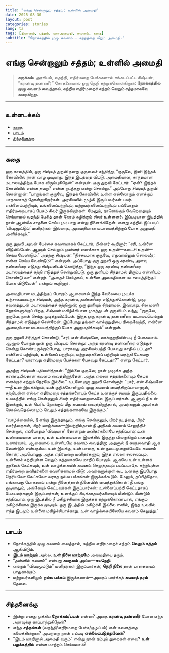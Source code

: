 ```yaml
---
title: "எங்கு சென்றாலும் சத்தம்; உள்ளில் அமைதி"
date: 2025-08-30
layout: post
categories: stories
lang: ta
tags: [தியானம், புத்தம், மனஅமைதி, கவனம், கதை]
subtitle: "நோக்கத்தில் முழு கவனம் — சத்தத்தை மீறும் அமைதி."
---
```


# எங்கு சென்றாலும் சத்தம்; உள்ளில் அமைதி

> **சுருக்கம்:** அரசியல், வதந்தி, எதிர்மறை பேச்சுகளால் சங்கடப்பட்ட சிஷ்யன், “கரண்டி தண்ணீர்” சோதனையால் ஒரு நெறி கற்றுக்கொள்கிறான்: **நோக்கத்தில் முழு கவனம் வைத்தால், சுற்றிய எதிர்மறைச் சத்தம் வெறும் சத்தமாகவே கரைகிறது.**

---

## உள்ளடக்கம்
- [கதை](#கதை)
- [பாடம்](#பாடம்)
- [சிந்தனைக்கு](#சிந்தனைக்கு)

---

## கதை

ஒரு காலத்தில், ஒரு சிஷ்யத் துறவி தனது குருவைச் சந்தித்து, “குருவே, இனி இந்தக் கோவிலில் நான் வாழ முடியாது. இந்த இடத்தை விட்டு, அமைதியான, சாந்தமான மடாலயத்திற்கு போக விரும்புகிறேன்” என்றான். குரு துறவி கேட்டார்: “ஏன்? இந்தக் கோவிலில் என்ன தவறு? என்ன நடந்தது என்று சொல்லு.” அப்போது சிஷ்யத் துறவி சொன்னான்: “பாருங்கள் குருவே, இந்தக் கோவிலில் உள்ள எல்லோரும் எனக்குப் பாதகமாகத் தோன்றுகிறார்கள். அரசியலில் மூழ்கி இருப்பவர்கள் பலர். என்னைப்பற்றியும், உங்களைப்பற்றியும், மற்றவர்களைப்பற்றியும் எப்போதும் எதிர்மறையாகப் பேசும் சிலர் இருக்கிறார்கள். மேலும், நாளெங்கும் வேறெதையும் செய்யாமல் வதந்தி பேசித் தான் நேரம் கழிக்கும் சிலர் உள்ளனர். இப்படியான இடத்தில் நான் ஆன்மீக சாதனை செய்ய முடியாது என்று நினைக்கிறேன். எனது சுற்றில் இப்படிப் ‘விஷமூட்டும்’ மனிதர்கள் இல்லாத, அமைதியான மடாலயத்திற்குப் போக அனுமதி அளிக்கவும்.” 

குரு துறவி அவன் பேச்சை கவனமாகக் கேட்டார், பின்னர் கூறினார்: “சரி, உன்னை விடுவிப்பேன். ஆனால் செல்லும் முன்னர் எனக்காக ஒரு உதவி—கடைசி உதவி—செய்ய வேண்டும்.” அதற்கு சிஷ்யன்: “நிச்சயமாக குருவே, எதுவாயினும் சொல்வீர்; என்ன செய்ய வேண்டும்?” என்றான். அப்போது குரு துறவி ஒரு கரண்டி அளவு தண்ணீரை எடுத்து சிஷ்யனிடம் கொடுத்து, “இந்த ஒரு கரண்டி தண்ணீரை மடாலயத்தைச் சுற்றி எடுத்துச் சென்றுவிட்டு, ஒரு துளியும் சிந்தாமல் திரும்ப என்னிடம் கொண்டு வா” என்றார். “அதைச் செய்தால், உன்னை அமைதியான மடாலயத்திற்குப் போக விடுவேன்” என்றும் கூறினார். 

அமைதியான மடத்திற்குப் போகும் ஆசையால் இந்த வேலையை முடிக்க உற்சாகமடைந்த சிஷ்யன், அந்த கரண்டி தண்ணீரை எடுத்துக்கொண்டு, முழு கவனத்துடன் மடாலயத்தைச் சுற்றினான்; ஒரு துளியும் சிந்தாமல். இவ்வாறு, சில மணி நேரங்களுக்குப் பிறகு, சிஷ்யன் மகிழ்ச்சியான முகத்துடன் குருவிடம் வந்து, “குருவே, குருவே, நான் செய்து முடித்துவிட்டேன். இந்த ஒரு கரண்டி தண்ணீரை மடாலயமெங்கும் சிந்தாமல் எடுத்துச் சென்றேன். இப்போது தங்கள் வாக்குறுதியை நிறைவேற்றி, என்னை அமைதியான மடாலயத்திற்குப் போக அனுமதிக்கவும்” என்றான். 

குரு துறவி சிரித்துக் கொண்டு, “சரி, என் சிஷ்யனே, வாக்குறுதியின்படி நீ போகலாம். ஆனால் போகும் முன் ஒரு விஷயம் சொல்லு: அந்த கரண்டி தண்ணீரை எடுத்துச் சென்று கொண்டிருக்கும்போது, யாராவது அரசியல்பற்றி பேசுவது காதில் பட்டதா? என்னைப் பற்றியும், உன்னைப் பற்றியும், மற்றவர்களைப் பற்றியும் வதந்தி பேசுவது கேட்டதா? யாராவது எதிர்மறை பேச்சுகள் பேசுவது கேட்டதா?” என்று கேட்டார். 

அதற்கு சிஷ்யன் பதிலளித்தான்: “இல்லை குருவே; நான் முழுக்க அந்த கரண்டியில்தான் கவனம் வைத்திருந்தேன். அந்த எல்லா சத்தங்களையும் கேட்க எனக்குச் சற்றும் நேரமே இல்லை.” உடனே குரு துறவி சொன்னார்: “பார், என் சிஷ்யனே—நீ உன் இலக்கிலும், உன் குறிக்கோளிலும் முழு கவனம் வைத்திருப்பாயானால், சுற்றியுள்ள எல்லா எதிர்மறை சத்தங்களையும் கேட்க உனக்குச் சமயம் இருப்பதில்லை. உலகத்தில் எங்கு சென்றாலும் சிலர் எதிர்மறையாகவே இருப்பார்கள். ஆனால் நீ உன் இலக்கும், உன் பெரிய நோக்கும் மீது கவனம் வைத்திருந்தால், அவர்களும் அவர்கள் சொல்வதெல்லாமும் வெறும் சத்தங்களாகவே இருக்கும்.” 

“வாழ்க்கையில், நீ எங்கு இருந்தாலும், எங்கு சென்றாலும், பிறர் நடத்தை, பிறர் வார்த்தைகள், பிறர் வாழ்க்கை—இவற்றில்தான் நீ அதிகம் கவனம் செலுத்திச் சென்றால், எப்போதும் ‘விஷமாக’ தோன்றும் மனிதர்களையே சந்திப்பாய்; உன் உண்மையான பாதை, உன் உண்மையான இலக்கில் இருந்து விலகுகிறாய் எனவும் உணர்வாய். ஆகையால் உன்னிடமே கவனம் வைத்திரு; அதனால் நீ சுயநலவாதி ஆக வேண்டும் என்பதல்ல. உன் இலக்கு, உன் பாதை, உன் நடைமுறையிலேயே கவனம் கொள்; அப்பொழுது அந்த எதிர்மறை மனிதர்களும், இந்த எல்லா சலசலப்பும், உன்னைச் சுற்றியுள்ள வெறும் சத்தமாகவே மாறிப் போகும். ஆகவே உன் உள்ளக் குரலைக் கேட்கவும், உன் வாழ்க்கையில் கவனம் செலுத்தவும் பயப்படாதே. சுற்றியுள்ள எதிர்மறை மனிதர்களை கவனிக்காமல் விடு; அவர்களுக்குள் கூட உனக்கு இப்போது தெரியவோ கேட்கவோ வராத நல்ல பக்கங்கள் இருக்கக்கூடும். மேலும், தப்பித்தோடி எங்காவது போகலாம் என்று நினைத்தால் நினைவில் வைத்துக்கொள்: நீ எங்கு ஓடியாலும், அங்கேயும் கெட்டவர்கள் இருப்பார்கள்; உன்னைப்பற்றி கெட்டதாகப் பேசுபவர்களும் இருப்பார்கள்; உனக்குப் பிடிக்காதவர்களையும் மீண்டும் மீண்டும் சந்திப்பாய். ஒரு இடத்தில் நீ மகிழ்ச்சியாக இருக்கக் கற்றுக்கொண்டால், எங்கும் மகிழ்ச்சியாக இருக்க முடியும். ஒரு இடத்தில் மகிழ்ச்சி இல்லை எனில், இந்த உலகில் எந்த இடமும் உன்னை மகிழ்ச்சியாக்காது. உன் வாழ்க்கையிலேயே கவனம் செலுத்து.”

---

## பாடம்

- நோக்கத்தில் முழு கவனம் வைத்தால், சுற்றிய எதிர்மறைச் சத்தம் **வெறும் சத்தம்** ஆகிவிடும்.  
- **இடம் மாற்றம்** அல்ல, **உள் நிலை மாற்றமே** அமைதியை தரும்.  
- “தன்னில் கவனம்” என்பது **சுயநலம்** அல்ல—**சுயநெறி**.  
- எங்கும் “விஷமூட்டும்” மனிதர்கள் இருப்பார்கள்; **நெறி நிலை** தான் பாதையைப் பாதுகாக்கும்.  
- மற்றவர்களிலும் **நல்ல பக்கம்** இருக்கலாம்—அதைப் பார்க்கத் **கவனத் தரம்** தேவை.

---

## சிந்தனைக்கு

- இன்று எனது முக்கிய **நோக்கம்/பயன்** என்ன? அதை **கரண்டி தண்ணீர்** போல எந்த அளவுக்கு காப்பாற்றுகிறேன்?  
- எந்த **சத்தங்கள்** (வதந்தி/எதிர்மறை பேச்சு/குழப்பம்) என் கவனத்தை கலைக்கின்றன? அவற்றை நான் எப்படி **எல்லைப்படுத்துவேன்**?  
- “இடம் மாறினால் அமைதி வரும்” என்று நான் நம்பும் துறைகள் எவை? **உள் பழக்கத்தில்** என்ன மாற்றம் செய்யலாம்?
